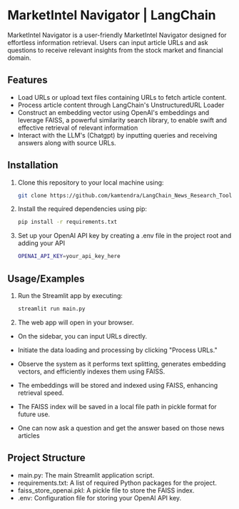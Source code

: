 
# MarketIntel Navigator | LangChain 

MarketIntel Navigator is a user-friendly MarketIntel Navigator designed for effortless information retrieval. Users can input article URLs and ask questions to receive relevant insights from the stock market and financial domain.


## Features

- Load URLs or upload text files containing URLs to fetch article content.
- Process article content through LangChain's UnstructuredURL Loader
- Construct an embedding vector using OpenAI's embeddings and leverage FAISS, a powerful similarity search library, to enable swift and effective retrieval of relevant information
- Interact with the LLM's (Chatgpt) by inputting queries and receiving answers along with source URLs.


## Installation

1. Clone this repository to your local machine using:

    ```bash
    git clone https://github.com/kamtendra/LangChain_News_Research_Tool.git
    ```

2. Install the required dependencies using pip:

    ```bash
    pip install -r requirements.txt
    ```

3. Set up your OpenAI API key by creating a .env file in the project root and adding your API

    ```bash
    OPENAI_API_KEY=your_api_key_here
    ```
## Usage/Examples

1. Run the Streamlit app by executing:
   
    ```bash
    streamlit run main.py
    ```

2. The web app will open in your browser.

- On the sidebar, you can input URLs directly.

- Initiate the data loading and processing by clicking "Process URLs."

- Observe the system as it performs text splitting, generates embedding vectors, and efficiently indexes them using FAISS.

- The embeddings will be stored and indexed using FAISS, enhancing retrieval speed.

- The FAISS index will be saved in a local file path in pickle format for future use.
- One can now ask a question and get the answer based on those news articles


## Project Structure

- main.py: The main Streamlit application script.
- requirements.txt: A list of required Python packages for the project.
- faiss_store_openai.pkl: A pickle file to store the FAISS index.
- .env: Configuration file for storing your OpenAI API key.
